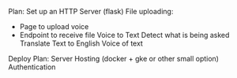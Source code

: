 Plan:
  Set up an HTTP Server (flask)
  File uploading:
   - Page to upload voice
   - Endpoint to receive file
  Voice to Text
  Detect what is being asked
  Translate Text to English
  Voice of text

Deploy Plan:
  Server Hosting (docker + gke or other small option)
  Authentication
